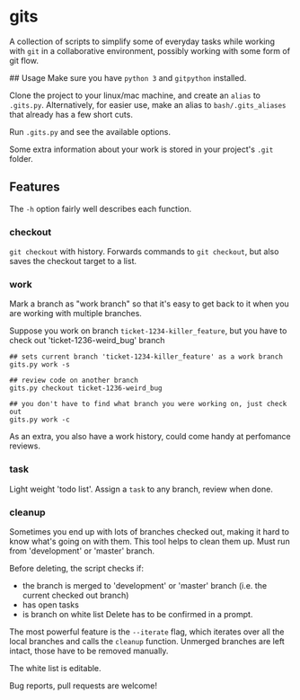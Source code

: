 # gits

A collection of scripts to simplify some of everyday tasks while working with `git` in a collaborative environment, possibly working with some form of git flow.

## Usage
Make sure you have `python 3` and `gitpython` installed.

Clone the project to your linux/mac machine, and create an `alias` to `.gits.py`.
Alternatively, for easier use, make an alias to `bash/.gits_aliases` that already has a few short cuts.

Run `.gits.py` and see the available options.

Some extra information about your work is stored in your project's `.git` folder.


## Features
The `-h` option fairly well describes each function.

### checkout
`git checkout` with history.
Forwards commands to `git checkout`, but also saves the checkout target to a list.

### work
Mark a branch as "work branch" so that it's easy to get back to it when you are working with multiple branches.

Suppose you work on branch `ticket-1234-killer_feature`, but you have to check out 'ticket-1236-weird_bug' branch

```
## sets current branch 'ticket-1234-killer_feature' as a work branch
gits.py work -s 			

## review code on another branch
gits.py checkout ticket-1236-weird_bug

## you don't have to find what branch you were working on, just check out
gits.py work -c
```

As an extra, you also have a work history, could come handy at perfomance reviews.

### task
Light weight 'todo list'. Assign a `task` to any branch, review when done.

### cleanup
Sometimes you end up with lots of branches checked out, making it hard to know what's going on with them.
This tool helps to clean them up. Must run from 'development' or 'master' branch.

Before deleting, the script checks if:
* the branch is merged to 'development' or 'master' branch (i.e. the current checked out branch)
* has open tasks
* is branch on white list
Delete has to be confirmed in a prompt.

The most powerful feature is the `--iterate` flag, which iterates over all the local branches and calls the `cleanup` function.
Unmerged branches are left intact, those have to be removed manually.

The white list is editable.


Bug reports, pull requests are welcome!



